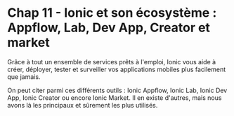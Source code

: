 # Chap 11 - Ionic et son écosystème : Appflow, Lab, Dev App, Creator et market

Grâce à tout un ensemble de services prêts à l'emploi, Ionic vous aide à créer, déployer, tester et surveiller vos applications mobiles plus facilement que jamais.

On peut citer parmi ces différents outils : Ionic Appflow, Ionic Lab, Ionic Dev App, Ionic Creator ou encore Ionic Market. Il en existe d'autres, mais nous avons là les principaux et sûrement les plus utilisés.
